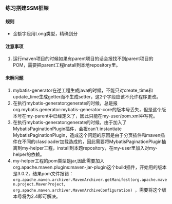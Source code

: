 ### 练习搭建SSM框架


#### 规则
- 金额字段用Long类型，精确到分



#### 注意事项
1. 运行maven项目的时候如果有parent项目的话会报找不到parent项目的POM，需要把parent工程install到本地repository里。




#### 未解问题
1. mybatis-generator在逆工程生成java的时候，不能只对create\_time和update\_time生成getter而不生成setter，这2个字段应该不允许程序更改。
2. 在执行mybatis-generator:generate的时候，总是报org.mybatis.generator:mybatis-generator-core的版本号丢失，但是这个版本号在my-parent中已经定义了，因此只能在my-user/pom.xml中写死。
3. 在执行mybatis-generator:generate的时候，由于加入了MybatisPaginationPlugin插件，会报can't instantiate MybatisPaginationPlugin，造成这个问题的原因是由于分页插件和maven插件在不同的classloader加载造成的，因此需要将MybatisPaginationPlugin抽离到my-helper工程，install到本题repository，在my-user里加入对my-helper的依赖。
4. my-helper工程的pom类型是jar,因此需要加入org.apache.maven.plugins:maven-jar-plugin这个build插件，开始用的版本是3.0.2，结果pom文件报错：`org.apache.maven.archiver.MavenArchiver.getManifest(org.apache.maven.project.MavenProject, org.apache.maven.archiver.MavenArchiveConfiguration) `，需要将这个版本号将为2.4即可解决。